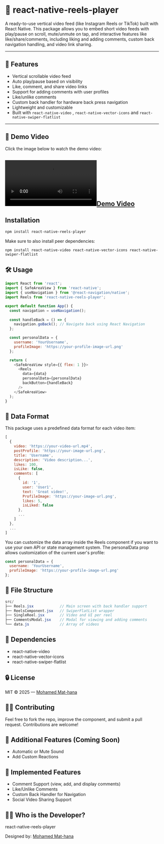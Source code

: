 # 📱 react-native-reels-player

A ready-to-use vertical video feed (like Instagram Reels or TikTok) built with React Native. This package allows you to embed short video feeds with play/pause on scroll, mute/unmute on tap, and interactive features like like/share/comments, including liking and adding comments, custom back navigation handling, and video link sharing.

---
## 🚀 Features

- Vertical scrollable video feed
- Auto play/pause based on visibility
- Like, comment, and share video links
- Support for adding comments with user profiles
- Like/unlike comments
- Custom back handler for hardware back press navigation
- Lightweight and customizable
- Built with `react-native-video` , `react-native-vector-icons` and `react-native-swiper-flatlist`

---
## 🎥 Demo Video

Click the image below to watch the demo video:

[![Demo Video](https://d1vjgq82aec6f4.cloudfront.net/h6ftto%2Ffile%2F7409afd137797410f2718b127c68dcd6_433cffab12deb12f02d2be5b3fa1899c.mp4?response-content-disposition=inline%3Bfilename%3D%227409afd137797410f2718b127c68dcd6_433cffab12deb12f02d2be5b3fa1899c.mp4%22%3B&response-content-type=video%2Fmp4&Expires=1746301039&Signature=Df-HwfQynknygyy1M~OKSvNPEti0Ts-9V~pnjw3TsdkR1F-4QF9lej605u4nv-102Piyl~94QP4q~luO-MUOjIFoAlSYb2oVItXPZKpFLfxXzRG-XGdTmiHoy86nZD-PyxDpcF1nhL0rmUGyT54nQrXcSKZAs~f6oeSeA-oAbkqZ8B5C34MM684FmO9rbAzKVcfUx~2JhSbcLiEAo-ztyoclBfh6pQNJZ1S4Hg-XUwcmdQpjy4N39meQPkiw8hkUSw3eIZIjzUnwao6AtrpJSLMa3Fayqg82dVN4kVy39xYRuPmQrcUwifBQxs9owy6w24D-YoGT8-id-w2qJ6QXlQ__&Key-Pair-Id=APKAJT5WQLLEOADKLHBQ)](https://d1vjgq82aec6f4.cloudfront.net/h6ftto%2Ffile%2F7409afd137797410f2718b127c68dcd6_433cffab12deb12f02d2be5b3fa1899c.mp4?response-content-disposition=inline%3Bfilename%3D%227409afd137797410f2718b127c68dcd6_433cffab12deb12f02d2be5b3fa1899c.mp4%22%3B&response-content-type=video%2Fmp4&Expires=1746301039&Signature=Df-HwfQynknygyy1M~OKSvNPEti0Ts-9V~pnjw3TsdkR1F-4QF9lej605u4nv-102Piyl~94QP4q~luO-MUOjIFoAlSYb2oVItXPZKpFLfxXzRG-XGdTmiHoy86nZD-PyxDpcF1nhL0rmUGyT54nQrXcSKZAs~f6oeSeA-oAbkqZ8B5C34MM684FmO9rbAzKVcfUx~2JhSbcLiEAo-ztyoclBfh6pQNJZ1S4Hg-XUwcmdQpjy4N39meQPkiw8hkUSw3eIZIjzUnwao6AtrpJSLMa3Fayqg82dVN4kVy39xYRuPmQrcUwifBQxs9owy6w24D-YoGT8-id-w2qJ6QXlQ__&Key-Pair-Id=APKAJT5WQLLEOADKLHBQ)
---

## Installation

 
```bash
npm install react-native-reels-player
```
Make sure to also install peer dependencies:
```
npm install react-native-video react-native-vector-icons react-native-swiper-flatlist
```

## 🛠️ Usage
 
```javascript
import React from 'react';
import { SafeAreaView } from 'react-native';
import { useNavigation } from '@react-navigation/native';
import Reels from 'react-native-reels-player';

export default function App() {
  const navigation = useNavigation();
  
  const handleBack = () => {
    navigation.goBack(); // Navigate back using React Navigation
  };

  const personalData = {
    username: 'YourUsername',
    profileImage: 'https://your-profile-image-url.png'
  };

  return (
    <SafeAreaView style={{ flex: 1 }}>
      <Reels 
        data={data} 
        personalData={personalData} 
        backButton={handleBack} 
      />
    </SafeAreaView>
  );
}
```

## 🧠 Data Format
This package uses a predefined data format for each video item:

```javascript
[
  {
    video: 'https://your-video-url.mp4',
    postProfile: 'https://your-image-url.png',
    title: 'Username',
    description: 'Video description...',
    likes: 100,
    isLike: false,
    comments: [
      {
        id: '1',
        user: 'User1',
        text: 'Great video!',
        ProfileImage: 'https://your-image-url.png',
        likes: 5,
        isLiked: false
      },
      ...
    ]
  },
  ...
]
```
You can customize the data array inside the Reels component if you want to use your own API or state management system. The personalData prop allows customization of the current user's profile:

```javascript
const personalData = {
  username: 'YourUsername',
  profileImage: 'https://your-profile-image-url.png'
};
```

## 📁 File Structure
```java
src/
├── Reels.jsx            // Main screen with back handler support
├── ReelsComponent.jsx   // SwiperFlatList wrapper
├── SingleReel.jsx       // Video and UI per reel
├── CommentsModal.jsx    // Modal for viewing and adding comments
└── data.js              // Array of videos
```
## 🧩 Dependencies
- react-native-video
- react-native-vector-icons
- react-native-swiper-flatlist



## 🔒 License

MIT © 2025 — [Mohamed Mat-hana](https://github.com/MohamedMat-hana)

## 👨‍💻 Contributing
Feel free to fork the repo, improve the component, and submit a pull request. Contributions are welcome!
## 🎨   Additional Features (Coming Soon)
- Automatic or Mute Sound
- Add Custom Reactions

## 🎨 Implemented Features
- Comment Support (view, add, and display comments)
- Like/Unlike Comments
- Custom Back Handler for Navigation
- Social Video Sharing Support
## 👨‍💻 Who is the Developer?
react-native-reels-player

Designed by: [Mohamed Mat-hana](https://github.com/MohamedMat-hana)